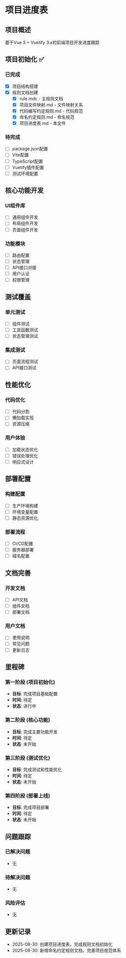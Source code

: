 # 项目进度表

## 项目概述
基于Vue 3 + Vuetify 3.x的前端项目开发进度跟踪

## 项目初始化 ✅

### 已完成
- [x] 项目结构搭建
- [x] 规则文档创建
  - [x] rule.mdc - 主规则文档
  - [x] 项目文件映射.md - 文件映射关系
  - [x] 代码编写约定规则.md - 代码规范
  - [x] 命名约定规则.md - 命名规范
  - [x] 项目进度表.md - 本文件

### 待完成
- [ ] package.json配置
- [ ] Vite配置
- [ ] TypeScript配置
- [ ] Vuetify插件配置
- [ ] 测试环境配置

## 核心功能开发

### UI组件库
- [ ] 通用组件开发
- [ ] 布局组件开发
- [ ] 页面组件开发

### 功能模块
- [ ] 路由配置
- [ ] 状态管理
- [ ] API接口对接
- [ ] 用户认证
- [ ] 权限管理

## 测试覆盖

### 单元测试
- [ ] 组件测试
- [ ] 工具函数测试
- [ ] 状态管理测试

### 集成测试
- [ ] 页面流程测试
- [ ] API接口测试

## 性能优化

### 代码优化
- [ ] 代码分割
- [ ] 懒加载实现
- [ ] 资源压缩

### 用户体验
- [ ] 加载状态优化
- [ ] 错误处理优化
- [ ] 响应式设计

## 部署配置

### 构建配置
- [ ] 生产环境构建
- [ ] 环境变量配置
- [ ] 静态资源优化

### 部署流程
- [ ] CI/CD配置
- [ ] 服务器部署
- [ ] 域名配置

## 文档完善

### 开发文档
- [ ] API文档
- [ ] 组件文档
- [ ] 部署文档

### 用户文档
- [ ] 使用说明
- [ ] 常见问题
- [ ] 更新日志

## 里程碑

### 第一阶段 (项目初始化)
- **目标**: 完成项目基础配置
- **时间**: 待定
- **状态**: 进行中

### 第二阶段 (核心功能)
- **目标**: 完成主要功能开发
- **时间**: 待定
- **状态**: 未开始

### 第三阶段 (测试优化)
- **目标**: 完成测试和性能优化
- **时间**: 待定
- **状态**: 未开始

### 第四阶段 (部署上线)
- **目标**: 完成项目部署
- **时间**: 待定
- **状态**: 未开始

## 问题跟踪

### 已解决问题
- 无

### 待解决问题
- 无

### 风险评估
- 无

## 更新记录
- 2025-08-30: 创建项目进度表，完成规则文档初始化
- 2025-08-30: 新增命名约定规则文档，完善项目规范体系